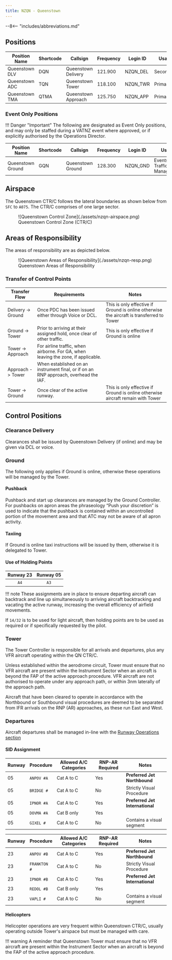 ```yaml
---
title: NZQN - Queenstown
---
```


--8<-- "includes/abbreviations.md"


## Positions

| Position Name  | Shortcode | Callsign            | Frequency | Login ID | Usage     |
| -------------- | --------- | ------------------- | --------- | -------- | --------- |
| Queenstown DLV | DQN       | Queenstown Delivery | 121.900   | NZQN_DEL | Secondary |
| Queenstown ADC | TQN       | Queenstown Tower    | 118.100   | NZQN_TWR | Primary   |
| Queenstown TMA | QTMA      | Queenstown Approach | 125.750   | NZQN_APP | Primary   |


### Event Only Positions

!!! Danger "Important"
    The following are designated as Event Only positions, and may only be staffed during a VATNZ event where approved, or if explicitly authorised by the Operations Director.

| Position Name             | Shortcode | Callsign              | Frequency | Login ID | Usage                       |
| ------------------------- | --------- | --------------------- | --------- | -------- | --------------------------- |
| Queenstown Ground         | GQN       | Queenstown Ground     | 128.300   | NZQN_GND | Events - Traffic Management |


## Airspace 

The Queenstown CTR/C follows the lateral boundaries as shown below from `SFC` to `A075`. The CTR/C comprises of one large sector. 

<figure markdown>
  ![Queenstown Control Zone](./assets/nzqn-airspace.png)
  <figcaption>Queenstown Control Zone (CTR/C)</figcaption>
</figure>

## Areas of Responsibility 

The areas of responsibility are as depicted below. 

<figure markdown>
  ![Queenstown Areas of Responsibility](./assets/nzqn-resp.png) 
  <figcaption>Queenstown Areas of Responsibility</figcaption>
</figure>

### Transfer of Control Points

| Transfer Flow       | Requirements                                                                             | Notes                                                                                     |
| ------------------- | ---------------------------------------------------------------------------------------- | ----------------------------------------------------------------------------------------- |
| Delivery -> Ground  | Once PDC has been issued either through Voice or DCL.                                    | This is only effective if Ground is online otherwise the aircraft is transferred to Tower | 
| Ground -> Tower     | Prior to arriving at their assigned hold, once clear of other traffic.                   | This is only effective if Ground is online                                                |
| Tower -> Approach   | For airline traffic, when airborne. For GA, when leaving the zone, if applicable.        |                                                                                           |
| Approach -> Tower   | When established on an instrument final, or if on an RNP approach, overhead the IAF.     |  
| Tower -> Ground     | Once clear of the active runway.                                                         | This is only effective if Ground is online otherwise aircraft remain with Tower          |                                                                                        |

## Control Positions

### Clearance Delivery

Clearances shall be issued by Queenstown Delivery (if online) and may be given via DCL or voice.

### Ground

The following only applies if Ground is online, otherwise these operations will be managed by the Tower. 

#### Pushback

Pushback and start up clearances are managed by the Ground Controller. For pushbacks on apron areas the phraseology “Push your discretion” is used to indicate that the pushback
is contained within an uncontrolled portion of the movement area and that ATC may not be aware of all apron activity.

#### Taxiing

If Ground is online taxi instructions will be issued by them, otherwise it is delegated to Tower.  

#### Use of Holding Points

|  Runway 23 | Runway 05  |
| :--------: | :--------: |
|    `A4`    |    `A3`    |
 

!!! note
    These assignments are in place to ensure departing aircraft can backtrack and line up simultaneously to arriving aircraft backtracking and vacating the active runway, increasing the overall efficiency of airfield movements.

If `14/32` is to be used for light aircraft, then holding points are to be used as required or if specifically requested by the pilot. 

### Tower

The Tower Controller is responsible for all arrivals and departures, plus any VFR aircraft operating within the QN CTR/C. 

Unless established within the aerodrome circuit, Tower must ensure that no VFR aircraft are present within the Instrument Sector when an aircraft is beyond the FAP of the active approach procedure. VFR aircraft are not authorised to operate under any approach path, or within 3nm laterally of the approach path.

Aircraft that have been cleared to operate in accordance with the Northbound or Southbound visual procedures are deemed to be separated from IFR arrivals on the RNP (AR) approaches, as these run East and West.

### Departures

Aircraft departures shall be managed in-line with the [Runway Operations section](../../controller-skills/separation.md#runway-operations)

#### SID Assignment

| Runway | Procedure     | Allowed A/C Categories      | RNP-AR Required | Notes                           |
| ------ | ------------- | --------------------------- | ----------------|-------------------------------- |
|   05   | `ANPOV #A`    | Cat A to C                  | Yes             | **Preferred Jet Northbound**    |
|   05   | `BRIDGE #`    | Cat A to C                  | No              | Strictly Visual Procedure       |
|   05   | `IPNOR #A`    | Cat A to C                  | Yes             | **Preferred Jet International** | 
|   05   | `DOVMA #A`    | Cat B only                  | Yes             |                                 |
|   05   | `GIXEL #`     | Cat A to C                  | No              | Contains a visual segment       |

| Runway | Procedure     | Allowed A/C Categories      | RNP-AR Required | Notes                           |
| ------ | ------------- | --------------------------- | ----------------|-------------------------------- |
|   23   | `ANPOV #B`    | Cat A to C                  | Yes             | **Preferred Jet Northbound**    |
|   23   | `FRANKTON #`  | Cat A to C                  | No              | Strictly Visual Procedure       |
|   23   | `IPNOR #B`    | Cat A to C                  | Yes             | **Preferred Jet International** | 
|   23   | `REDOL #B`    | Cat B only                  | Yes             |                                 | 
|   23   | `VAPLI #`     | Cat A to C                  | No              | Contains a visual segment       |

#### Helicopters

Helicopter operations are very frequent within Queenstown CTR/C, usually operating outside Tower's airspace but must be managed with care. 

!!! warning
    A reminder that Queenstown Tower must ensure that no VFR aircraft are present within the Instrument Sector when an aircraft is beyond the FAP of the active approach procedure.



